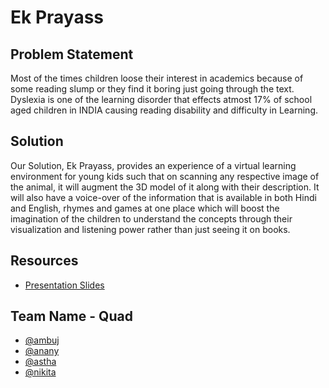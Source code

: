 # Ek Prayass

## Problem Statement
Most of the times children loose their interest in academics because of some reading slump or they find it boring just going through the text. Dyslexia is one of the learning disorder that effects atmost 17% of school aged children in INDIA causing reading disability and difficulty in Learning.

## Solution 
 Our Solution, Ek Prayass,  provides an experience of a virtual learning environment for young kids such that on scanning any respective image of the animal, it will augment the 3D model of it along with their description. It will also have a voice-over of the information that is available in both Hindi and English, rhymes and games at one place which will boost the imagination of the children to understand the concepts through their visualization and listening power rather than just seeing it on books.
 
## Resources

- [Presentation Slides](https://www.canva.com/design/DAFRIepQDJs/LOVsaW2VEHLbkMw6SGPXrg/edit?utm_content=DAFRIepQDJs&utm_campaign=designshare&utm_medium=link2&utm_source=sharebutton)

## Team Name - Quad

- [@ambuj](https://www.github.com/ambuj-1211)
- [@anany](https://www.github.com/strangecod)
- [@astha](https://www.github.com/AsthaVarshney99)
- [@nikita](https://www.github.com/Nikita0331)
